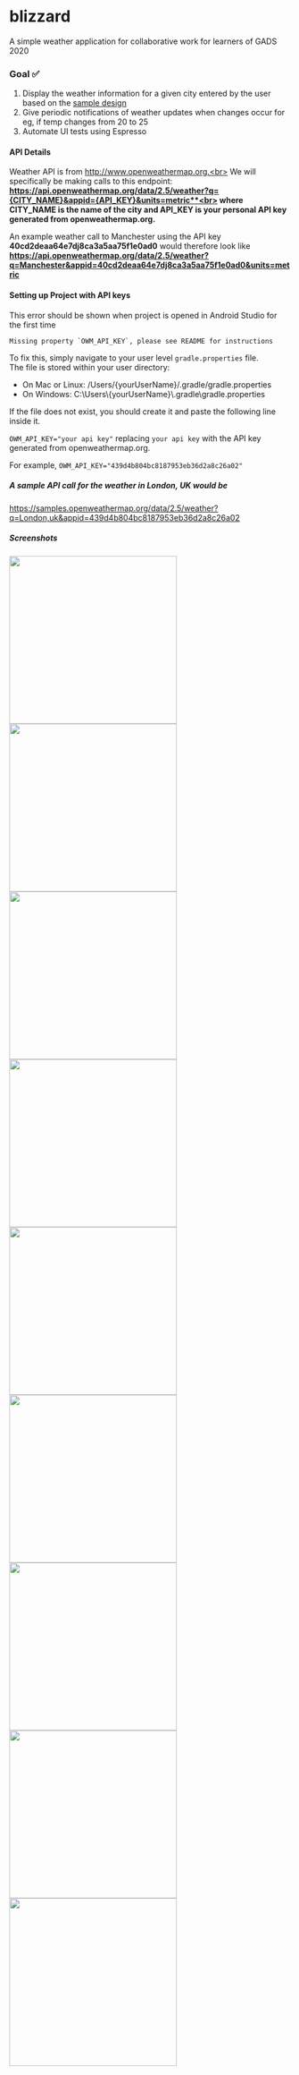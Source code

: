 

# blizzard
A simple weather application for collaborative work for learners of GADS 2020

### Goal ✅

 1. Display the weather information for a given city entered by the user
    based on the <a href ="https://github.com/rafsanjani/blizzard/blob/master/design/Blizzard.xd">
    sample design</a>
 2. Give periodic notifications of weather updates when changes occur for eg, if temp changes from 20 to 25
 3. Automate UI tests using Espresso

#### API Details
Weather API is from http://www.openweathermap.org.<br>
We will specifically be making calls to this endpoint:<br>
**https://api.openweathermap.org/data/2.5/weather?q={CITY_NAME}&appid={API_KEY}&units=metric**<br>
where CITY_NAME is the name of the city and API_KEY is your personal API key generated from openweathermap.org.**

An example weather call to Manchester using the API key **40cd2deaa64e7dj8ca3a5aa75f1e0ad0** would therefore look like <br> **https://api.openweathermap.org/data/2.5/weather?q=Manchester&appid=40cd2deaa64e7dj8ca3a5aa75f1e0ad0&units=metric**

#### Setting up Project with API keys
This error should be shown when project is opened in Android Studio for the first time

    Missing property `OWM_API_KEY`, please see README for instructions
   
To fix this, simply navigate to your user level `gradle.properties` file. <br>
The file is stored within your user directory:
 - On Mac or Linux: /Users/{yourUserName}/.gradle/gradle.properties
 - On Windows: C:\Users\\{yourUserName}\\.gradle\gradle.properties
 
If the file does not exist, you should create it and paste the following line inside it. 

   `OWM_API_KEY="your api key"` replacing `your api key` with the API key generated from openweathermap.org. <br>
   
   For example,
   `OWM_API_KEY="439d4b804bc8187953eb36d2a8c26a02"`

##### A sample API call for the weather in London, UK would be <br>
https://samples.openweathermap.org/data/2.5/weather?q=London,uk&appid=439d4b804bc8187953eb36d2a8c26a02

##### Screenshots

<p float="left">
  <img src="https://github.com/lokaimoma/blizzard/blob/master/Screenshots/Screenshot_20200819-104313.jpg" width="300 height="auto" />
  <img src="https://github.com/lokaimoma/blizzard/blob/master/Screenshots/Screenshot_20200818-141917.jpg" width="300 height="auto" />
  <img src="https://github.com/lokaimoma/blizzard/blob/master/Screenshots/Screenshot_20200818-141927.jpg" width="300 height="auto" />
  <img src="https://github.com/lokaimoma/blizzard/blob/master/Screenshots/Screenshot_20200818-142147.jpg" width="300 height="auto" />
  <img src="https://github.com/lokaimoma/blizzard/blob/master/Screenshots/Screenshot_20200818-142154.jpg" width="300 height="auto" />
  <img src="https://github.com/lokaimoma/blizzard/blob/master/Screenshots/Screenshot_20200818-215708.jpg" width="300 height="auto" />
  <img src="https://github.com/lokaimoma/blizzard/blob/master/Screenshots/Screenshot_20200818-215716.jpg" width="300 height="auto" />
  <img src="https://github.com/lokaimoma/blizzard/blob/master/Screenshots/Screenshot_20200818-230334.jpg" width="300 height="auto" />
  <img src="https://github.com/lokaimoma/blizzard/blob/master/Screenshots/Screenshot_20200819-021929.jpg" width="300 height="auto" />
</p>


